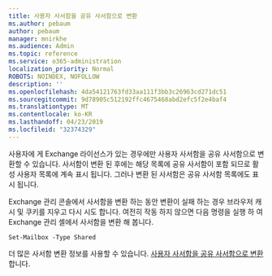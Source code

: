 ```yaml
---
title: 사용자 사서함을 공유 사서함으로 변환
ms.author: pebaum
author: pebaum
manager: mnirkhe
ms.audience: Admin
ms.topic: reference
ms.service: o365-administration
localization_priority: Normal
ROBOTS: NOINDEX, NOFOLLOW
description: ''
ms.openlocfilehash: 4da54121763fd33aa111f3bb3c26963cd271dc51
ms.sourcegitcommit: 9d78905c512192ffc4675468abd2efc5f2e4baf4
ms.translationtype: MT
ms.contentlocale: ko-KR
ms.lasthandoff: 04/23/2019
ms.locfileid: "32374329"
---
```

사용자에 게 Exchange 라이선스가 있는 경우에만 사용자 사서함을 공유 사서함으로 변환할 수 있습니다. 사서함이 변환 된 후에는 해당 목록에 공유 사서함이 포함 되므로 활성 사용자 목록에 계속 표시 됩니다. 그러나 변환 된 사서함은 공유 사서함 목록에도 표시 됩니다. 
  
Exchange 관리 콘솔에서 사서함을 변환 하는 동안 변환이 실패 하는 경우 브라우저 캐시 및 쿠키를 지우고 다시 시도 합니다. 여전히 작동 하지 않으면 다음 명령을 실행 하 여 Exchange 관리 셸에서 사서함을 변환 해 봅니다.
  
```
Set-Mailbox -Type Shared
```

더 많은 사서함 변환 정보를 사용할 수 있습니다. [사용자 사서함을 공유 사서함으로 변환](https://support.office.com/client/2e122487-e1f5-4f26-ba41-5689249d93ba)합니다.
  
